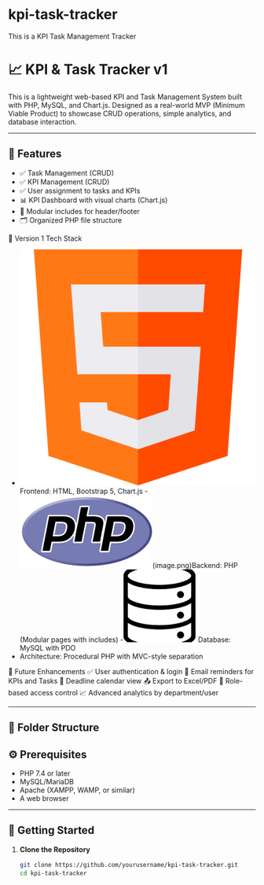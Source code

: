 # kpi-task-tracker
This is a KPI Task Management Tracker

# 📈 KPI & Task Tracker v1

This is a lightweight web-based KPI and Task Management System built with PHP, MySQL, and Chart.js. Designed as a real-world MVP (Minimum Viable Product) to showcase CRUD operations, simple analytics, and database interaction.

---

## 🔧 Features

- ✅ Task Management (CRUD)
- ✅ KPI Management (CRUD)
- ✅ User assignment to tasks and KPIs
- 📊 KPI Dashboard with visual charts (Chart.js)
- 📁 Modular includes for header/footer
- 🗂 Organized PHP file structure

🧪 Version 1 Tech Stack
- ![alt text](image-3.png)Frontend: HTML, Bootstrap 5, Chart.js
-![alt text](image-1.png)(image.png)Backend: PHP (Modular pages with includes)
-![alt text](image-2.png) Database: MySQL with PDO
- Architecture: Procedural PHP with MVC-style separation

🎯 Future Enhancements
✅ User authentication & login
🔔 Email reminders for KPIs and Tasks
📅 Deadline calendar view
📤 Export to Excel/PDF
🧩 Role-based access control
📈 Advanced analytics by department/user

---

## 📁 Folder Structure


## ⚙️ Prerequisites

- PHP 7.4 or later
- MySQL/MariaDB
- Apache (XAMPP, WAMP, or similar)
- A web browser

---

## 🚀 Getting Started

1. **Clone the Repository**
   ```bash
   git clone https://github.com/yourusername/kpi-task-tracker.git
   cd kpi-task-tracker
